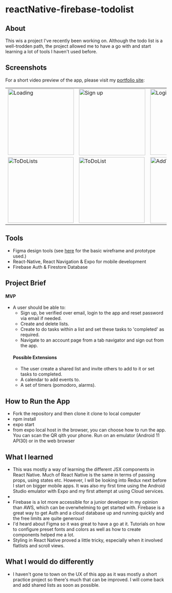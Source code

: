 # reactNative-firebase-todolist
<h2>About</h2>
<p>This wis a project I've recently been working on.  Although the todo list is a well-trodden path, the project allowed me to have a go with and start learning a lot of tools I haven't used before.</p>

<h2>Screenshots</h2>
  <p>For a short video preview of the app, please visit my  <a href="https://g-dunlop.github.io/g-dunlop-portfolio-website/">portfolio site</a>:
   <table>
   <tr>
    <td>
      <img width="206" alt="Loading" src="https://user-images.githubusercontent.com/88304522/183431987-f23e99b0-ba10-4174-a892-afece88b2ea8.PNG">
    </td>
     <td>
       <img width="207" alt="Sign up" src="https://user-images.githubusercontent.com/88304522/183432217-40654ee1-722b-4dc6-acab-90e6e1f93244.PNG">
    </td>
     <td>
       <img width="206" alt="Login" src="https://user-images.githubusercontent.com/88304522/183432279-dfea59ee-f9cd-4896-b90f-25a3a134a1d4.PNG">
    </td>
   </tr>
    
   <tr>
     <td>
       <img width="205" alt="ToDoLists" src="https://user-images.githubusercontent.com/88304522/183432336-06eefae6-2841-451d-bb74-c558fde39bab.PNG">
    </td>
    <td>
      <img width="205" alt="ToDoList" src="https://user-images.githubusercontent.com/88304522/183432361-ec900599-1c7d-405c-91a4-6ab30d1bada6.PNG">
    </td>
    <td>
      <img width="206" alt="AddToDo" src="https://user-images.githubusercontent.com/88304522/183432387-3a59a282-3a8a-4cbe-9f9b-0ad03ebafa09.PNG">
    </td>
   </tr>
  </table>

<h2>Tools</h2>
<ul>
  <li>Figma design tools (see <a href="https://www.figma.com/file/VtdIdSTRVnJesQ4OQZmyf2/ToDoList?node-id=0%3A1" target="_blank">here</a> for the basic wireframe and prototype used.)</li>
  <li>React-Native, React Navigation & Expo for mobile development</li>
  <li>Firebase Auth & Firestore Database</li>
 </ul>
 
<h2>Project Brief</h2>

<h4>MVP</h4>
 <ul>
  <li>A user should be able to:
    <ul>
      <li>Sign up, be verified over email, login to the app and reset password via email if needed.</li>
      <li>Create and delete lists.</li>
      <li>Create to do tasks within a list and set these tasks to 'completed' as required.</li>
      <li>Navigate to an account page from a tab navigator and sign out from the app.</li>
    </ul>
  </li>
  
  <h4>Possible Extensions</h4>
 <ul>
  <li>The user create a shared list and invite others to add to it or set tasks to completed.</li>
  <li>A calendar to add events to.</li>
  <li>A set of timers (pomodoro, alarms).</li>
 </ul>
 </ul>
 
 <h2>How to Run the App</h2>
  <ul>
    <li>Fork the repository and then clone it clone to local computer</li>
    <li>npm install</li>
    <li>expo start</li>
    <li>from expo local host in the browser, you can choose how to run the app.  You can scan the QR qith your phone.  Run on an emulator (Android 11 API30) or in the web browser</li>
  </ul>
  
  <h2>What I learned</h2>
  <ul>
    <li>This was mostly a way of learning the different JSX components in React Native.  Much of React Native is the same in terms of passing props, using states etc.  However, I will be looking into Redux next before I start on bigger mobile apps.  It was also my first time using the Android Studio emulator with Expo and my first attempt at using Cloud services.  <li>
    <li>Firebase is a lot more accessible for a junior developer in my opinion than AWS, which can be overwhelming to get started with.  Firebase is a great way to get Auth and a cloud database up and running quickly and the free limits are quite generous!</li>
    <li>I'd heard about Figma so it was great to have a go at it.  Tutorials on how to configure preset fonts and colors as well as how to create components helped me a lot.</li>
    <li>Styling in React Native proved a little tricky, especially when it involved flatlists and scroll views.</li>
  </ul>
  
  <h2>What I would do differently</h2>
  <ul>
    <li>I haven't gone to town on the UX of this app as it was mostly a short practice project so there's much that can be improved.  I will come back and add shared lists as soon as possible. </li>
  </ul>
